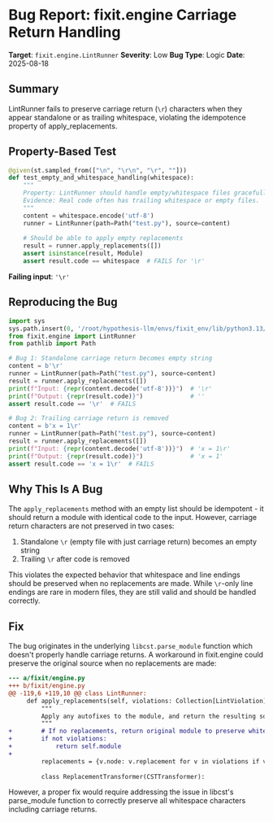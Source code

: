 # Bug Report: fixit.engine Carriage Return Handling

**Target**: `fixit.engine.LintRunner`
**Severity**: Low
**Bug Type**: Logic
**Date**: 2025-08-18

## Summary

LintRunner fails to preserve carriage return (`\r`) characters when they appear standalone or as trailing whitespace, violating the idempotence property of apply_replacements.

## Property-Based Test

```python
@given(st.sampled_from(["\n", "\r\n", "\r", ""]))
def test_empty_and_whitespace_handling(whitespace):
    """
    Property: LintRunner should handle empty/whitespace files gracefully.
    Evidence: Real code often has trailing whitespace or empty files.
    """
    content = whitespace.encode('utf-8')
    runner = LintRunner(path=Path("test.py"), source=content)
    
    # Should be able to apply empty replacements
    result = runner.apply_replacements([])
    assert isinstance(result, Module)
    assert result.code == whitespace  # FAILS for '\r'
```

**Failing input**: `'\r'`

## Reproducing the Bug

```python
import sys
sys.path.insert(0, '/root/hypothesis-llm/envs/fixit_env/lib/python3.13/site-packages')
from fixit.engine import LintRunner
from pathlib import Path

# Bug 1: Standalone carriage return becomes empty string
content = b'\r'
runner = LintRunner(path=Path("test.py"), source=content)
result = runner.apply_replacements([])
print(f"Input: {repr(content.decode('utf-8'))}")  # '\r'
print(f"Output: {repr(result.code)}")             # ''
assert result.code == '\r'  # FAILS

# Bug 2: Trailing carriage return is removed
content = b'x = 1\r'
runner = LintRunner(path=Path("test.py"), source=content)
result = runner.apply_replacements([])
print(f"Input: {repr(content.decode('utf-8'))}")  # 'x = 1\r'
print(f"Output: {repr(result.code)}")             # 'x = 1'
assert result.code == 'x = 1\r'  # FAILS
```

## Why This Is A Bug

The `apply_replacements` method with an empty list should be idempotent - it should return a module with identical code to the input. However, carriage return characters are not preserved in two cases:

1. Standalone `\r` (empty file with just carriage return) becomes an empty string
2. Trailing `\r` after code is removed

This violates the expected behavior that whitespace and line endings should be preserved when no replacements are made. While `\r`-only line endings are rare in modern files, they are still valid and should be handled correctly.

## Fix

The bug originates in the underlying `libcst.parse_module` function which doesn't properly handle carriage returns. A workaround in fixit.engine could preserve the original source when no replacements are made:

```diff
--- a/fixit/engine.py
+++ b/fixit/engine.py
@@ -119,6 +119,10 @@ class LintRunner:
     def apply_replacements(self, violations: Collection[LintViolation]) -> Module:
         """
         Apply any autofixes to the module, and return the resulting source code.
         """
+        # If no replacements, return original module to preserve whitespace
+        if not violations:
+            return self.module
+            
         replacements = {v.node: v.replacement for v in violations if v.replacement}
 
         class ReplacementTransformer(CSTTransformer):
```

However, a proper fix would require addressing the issue in libcst's parse_module function to correctly preserve all whitespace characters including carriage returns.
